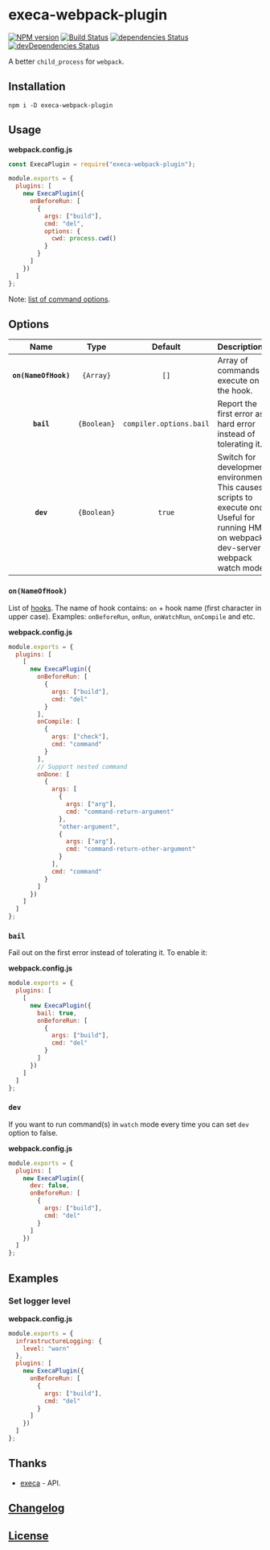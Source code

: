 # execa-webpack-plugin

[![NPM version](https://img.shields.io/npm/v/execa-webpack-plugin.svg)](https://www.npmjs.org/package/execa-webpack-plugin)
[![Build Status](https://github.com/itgalaxy/execa-webpack-plugin/workflows/CI/badge.svg)](https://github.com/itgalaxy/execa-webpack-plugin/actions)
[![dependencies Status](https://david-dm.org/itgalaxy/execa-webpack-plugin/status.svg)](https://david-dm.org/itgalaxy/execa-webpack-plugin)
[![devDependencies Status](https://david-dm.org/itgalaxy/execa-webpack-plugin/dev-status.svg)](https://david-dm.org/itgalaxy/execa-webpack-plugin?type=dev)

A better `child_process` for `webpack`.

## Installation

```shell
npm i -D execa-webpack-plugin
```

## Usage

**webpack.config.js**

```js
const ExecaPlugin = require("execa-webpack-plugin");

module.exports = {
  plugins: [
    new ExecaPlugin({
      onBeforeRun: [
        {
          args: ["build"],
          cmd: "del",
          options: {
            cwd: process.cwd()
          }
        }
      ]
    })
  ]
};
```

Note: [list of command options](https://github.com/sindresorhus/execa#options).

## Options

|         Name         |    Type     |         Default         | Description                                                                                                                                   |
| :------------------: | :---------: | :---------------------: | :-------------------------------------------------------------------------------------------------------------------------------------------- |
| **`on(NameOfHook)`** |  `{Array}`  |          `[]`           | Array of commands to execute on the hook.                                                                                                     |  |
|      **`bail`**      | `{Boolean}` | `compiler.options.bail` | Report the first error as a hard error instead of tolerating it.                                                                              |
|      **`dev`**       | `{Boolean}` |         `true`          | Switch for development environments. This causes scripts to execute once. Useful for running HMR on webpack-dev-server or webpack watch mode. |

### `on(NameOfHook)`

List of [hooks](https://webpack.js.org/api/compiler-hooks/).
The name of hook contains: `on` + hook name (first character in upper case).
Examples: `onBeforeRun`, `onRun`, `onWatchRun`, `onCompile` and etc.

**webpack.config.js**

```js
module.exports = {
  plugins: [
    [
      new ExecaPlugin({
        onBeforeRun: [
          {
            args: ["build"],
            cmd: "del"
          }
        ],
        onCompile: [
          {
            args: ["check"],
            cmd: "command"
          }
        ],
        // Support nested command
        onDone: [
          {
            args: [
              {
                args: ["arg"],
                cmd: "command-return-argument"
              },
              "other-argument",
              {
                args: ["arg"],
                cmd: "command-return-other-argument"
              }
            ],
            cmd: "command"
          }
        ]
      })
    ]
  ]
};
```

### `bail`

Fail out on the first error instead of tolerating it. To enable it:

**webpack.config.js**

```js
module.exports = {
  plugins: [
    [
      new ExecaPlugin({
        bail: true,
        onBeforeRun: [
          {
            args: ["build"],
            cmd: "del"
          }
        ]
      })
    ]
  ]
};
```

### `dev`

If you want to run command(s) in `watch` mode every time you can set `dev` option to false.

**webpack.config.js**

```js
module.exports = {
  plugins: [
    new ExecaPlugin({
      dev: false,
      onBeforeRun: [
        {
          args: ["build"],
          cmd: "del"
        }
      ]
    })
  ]
};
```

## Examples

### Set logger level

**webpack.config.js**

```js
module.exports = {
  infrastructureLogging: {
    level: "warn"
  },
  plugins: [
    new ExecaPlugin({
      onBeforeRun: [
        {
          args: ["build"],
          cmd: "del"
        }
      ]
    })
  ]
};
```

## Thanks

- [execa](https://github.com/sindresorhus/execa) - API.

## [Changelog](CHANGELOG.md)

## [License](LICENSE)
